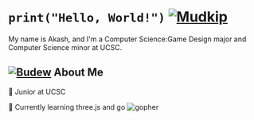 # ```print("Hello, World!")``` [![Mudkip](https://img.pokemondb.net/sprites/black-white/anim/normal/mudkip.gif)](https://pokemondb.net/pokedex/mudkip)
My name is Akash, and I'm a Computer Science:Game Design major and Computer Science minor at UCSC.
## [![Budew](https://img.pokemondb.net/sprites/black-white/anim/normal/budew.gif)](https://pokemondb.net/pokedex/budew) About Me            
🏫 Junior at UCSC

🔭 Currently learning three.js and go ![gopher](https://raw.githubusercontent.com/egonelbre/gophers/master/animation/2bit-sprite/run.gif)
